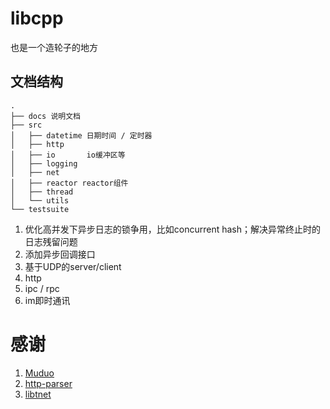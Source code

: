 # libcpp
也是一个造轮子的地方

## 文档结构

```
.
├── docs 说明文档
├── src
│   ├── datetime 日期时间 / 定时器 
│   ├── http     
│   ├── io       io缓冲区等
│   ├── logging
│   ├── net
│   ├── reactor reactor组件
│   ├── thread  
│   └── utils
└── testsuite
```





1. 优化高并发下异步日志的锁争用，比如concurrent hash；解决异常终止时的日志残留问题
2. 添加异步回调接口
3. 基于UDP的server/client
4. http
5. ipc / rpc
6. im即时通讯



# 感谢

1. [Muduo]( https://github.com/chenshuo/muduo )
2. [http-parser]( https://github.com/nodejs/http-parser )
3. [libtnet]( https://github.com/siddontang/libtnet ) 
